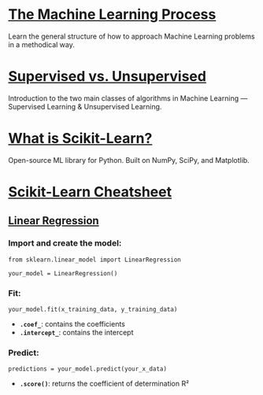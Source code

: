 # [The Machine Learning Process](https://www.codecademy.com/paths/machine-learning/tracks/introduction-to-machine-learning-skill-path/modules/introduction-to-machine-learning-skill-path/articles/the-ml-process)
Learn the general structure of how to approach Machine Learning problems in a methodical way.

# [Supervised vs. Unsupervised](https://www.codecademy.com/paths/machine-learning/tracks/introduction-to-machine-learning-skill-path/modules/introduction-to-machine-learning-skill-path/articles/machine-learning-supervised-vs-unsupervised)
Introduction to the two main classes of algorithms in Machine Learning — Supervised Learning & Unsupervised Learning.

# [What is Scikit-Learn?](https://www.codecademy.com/paths/machine-learning/tracks/introduction-to-machine-learning-skill-path/modules/introduction-to-machine-learning-skill-path/articles/scikit-learn)
Open-source ML library for Python. Built on NumPy, SciPy, and Matplotlib.

# [Scikit-Learn Cheatsheet](https://www.codecademy.com/paths/machine-learning/tracks/introduction-to-machine-learning-skill-path/modules/introduction-to-machine-learning-skill-path/articles/scikit-learn-cheatsheet)

   ## [Linear Regression](https://scikit-learn.org/stable/modules/generated/sklearn.linear_model.LinearRegression.html)
### Import and create the model:
```
from sklearn.linear_model import LinearRegression
 
your_model = LinearRegression()
```
### Fit:
```
your_model.fit(x_training_data, y_training_data)
```
* **`.coef_`**: contains the coefficients
* **`.intercept_`**: contains the intercept
### Predict:
```
predictions = your_model.predict(your_x_data)
```
* **`.score()`**: returns the coefficient of determination R²

